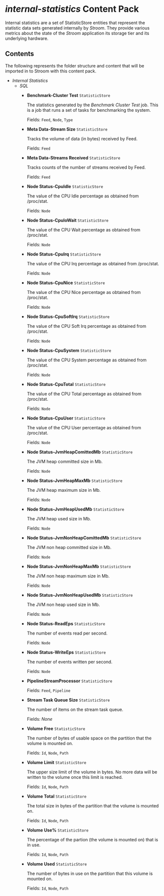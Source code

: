 # _internal-statistics_ Content Pack

Internal statistics are a set of StatisticStore entities that represent the statistic data sets generated internally by _Stroom_. They provide various metrics about the state of the _Stroom_ application its storage tier and its underlying hardware.

## Contents

The following represents the folder structure and content that will be imported in to Stroom with this content pack.

* _Internal Statistics_ 
    * _SQL_ 
        * **Benchmark-Cluster Test** `StatisticStore`

            The statistics generated by the _Benchmark Cluster Test_ job. This is a job that runs a set of tasks for benchmarking the system.

            Fields: `Feed`, `Node`, `Type`

        * **Meta Data-Stream Size** `StatisticStore`

            Tracks the volume of data (in bytes) received by Feed.

            Fields: `Feed`

        * **Meta Data-Streams Received** `StatisticStore`

            Tracks counts of the number of streams received by Feed.

            Fields: `Feed`

        * **Node Status-CpuIdle** `StatisticStore`

            The value of the CPU Idle percentage as obtained from /proc/stat.

            Fields: `Node`

        * **Node Status-CpuIoWait** `StatisticStore`

            The value of the CPU Wait percentage as obtained from /proc/stat.

            Fields: `Node`

        * **Node Status-CpuIrq** `StatisticStore`

            The value of the CPU Irq percentage as obtained from /proc/stat.

            Fields: `Node`

        * **Node Status-CpuNice** `StatisticStore`

            The value of the CPU Nice percentage as obtained from /proc/stat.

            Fields: `Node`

        * **Node Status-CpuSoftIrq** `StatisticStore`

            The value of the CPU Soft Irq percentage as obtained from /proc/stat.

            Fields: `Node`

        * **Node Status-CpuSystem** `StatisticStore`

            The value of the CPU System percentage as obtained from /proc/stat.

            Fields: `Node`

        * **Node Status-CpuTotal** `StatisticStore`

            The value of the CPU Total percentage as obtained from /proc/stat.

            Fields: `Node`

        * **Node Status-CpuUser** `StatisticStore`

            The value of the CPU User percentage as obtained from /proc/stat.

            Fields: `Node`

        * **Node Status-JvmHeapComittedMb** `StatisticStore`

            The JVM heap committed size in Mb.

            Fields: `Node`

        * **Node Status-JvmHeapMaxMb** `StatisticStore`

            The JVM heap maximum size in Mb.

            Fields: `Node`

        * **Node Status-JvmHeapUsedMb** `StatisticStore`

            The JVM heap used size in Mb.

            Fields: `Node`

        * **Node Status-JvmNonHeapComittedMb** `StatisticStore`

            The JVM non heap committed size in Mb.

            Fields: `Node`

        * **Node Status-JvmNonHeapMaxMb** `StatisticStore`

            The JVM non heap maximum size in Mb.

            Fields: `Node`

        * **Node Status-JvmNonHeapUsedMb** `StatisticStore`

            The JVM non heap used size in Mb.

            Fields: `Node`

        * **Node Status-ReadEps** `StatisticStore`

            The number of events read per second.

            Fields: `Node`

        * **Node Status-WriteEps** `StatisticStore`

            The number of events written per second.

            Fields: `Node`

        * **PipelineStreamProcessor** `StatisticStore`

            Fields: `Feed`, `Pipeline`

        * **Stream Task Queue Size** `StatisticStore`

            The number of items on the stream task queue.

            Fields: _None_

        * **Volume Free** `StatisticStore`

            The number of bytes of usable space on the partition that the volume is mounted on.

            Fields: `Id`, `Node`,  `Path`

        * **Volume Limit** `StatisticStore`

            The upper size limit of the volume in bytes. No more data will be written to the volume once this limit is reached.

            Fields: `Id`, `Node`,  `Path`

        * **Volume Total** `StatisticStore`

            The total size in bytes of the partition that the volume is mounted on.

            Fields: `Id`, `Node`,  `Path`

        * **Volume Use%** `StatisticStore`

            The percentage of the partion (the volume is mounted on) that is in use.

            Fields: `Id`, `Node`,  `Path`

        * **Volume Used** `StatisticStore`

            The number of bytes in use on the partition that this volume is mounted on.

            Fields: `Id`, `Node`,  `Path`

